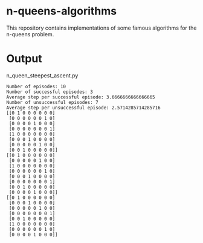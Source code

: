 # n-queens-algorithms
This repository contains implementations of some famous algorithms for the n-queens problem.

# Output
n_queen_steepest_ascent.py
```
Number of episodes: 10
Number of successful episodes: 3
Average step per successful episode: 3.6666666666666665
Number of unsuccessful episodes: 7
Average step per unsuccessful episode: 2.5714285714285716
[[0 1 0 0 0 0 0 0]
 [0 0 0 0 0 0 1 0]
 [0 0 0 0 1 0 0 0]
 [0 0 0 0 0 0 0 1]
 [1 0 0 0 0 0 0 0]
 [0 0 0 1 0 0 0 0]
 [0 0 0 0 0 1 0 0]
 [0 0 1 0 0 0 0 0]]
[[0 1 0 0 0 0 0 0]
 [0 0 0 0 0 1 0 0]
 [1 0 0 0 0 0 0 0]
 [0 0 0 0 0 0 1 0]
 [0 0 0 1 0 0 0 0]
 [0 0 0 0 0 0 0 1]
 [0 0 1 0 0 0 0 0]
 [0 0 0 0 1 0 0 0]]
[[0 1 0 0 0 0 0 0]
 [0 0 0 1 0 0 0 0]
 [0 0 0 0 0 1 0 0]
 [0 0 0 0 0 0 0 1]
 [0 0 1 0 0 0 0 0]
 [1 0 0 0 0 0 0 0]
 [0 0 0 0 0 0 1 0]
 [0 0 0 0 1 0 0 0]]
```
